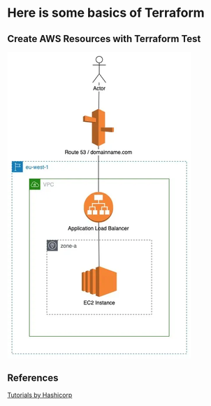 # Here is some basics of Terraform #

## Create AWS Resources with Terraform Test ##

![architecture](./test_architecture.webp)

## References

[Tutorials by Hashicorp](https://developer.hashicorp.com/terraform/tutorials/aws-get-started/infrastructure-as-code)


